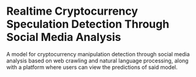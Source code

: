 # Realtime Cryptocurrency Speculation Detection Through Social Media Analysis

A model for cryptocurrency manipulation detection through social media analysis based on web crawling and natural language processing, along with a platform where users can view the predictions of said model.
